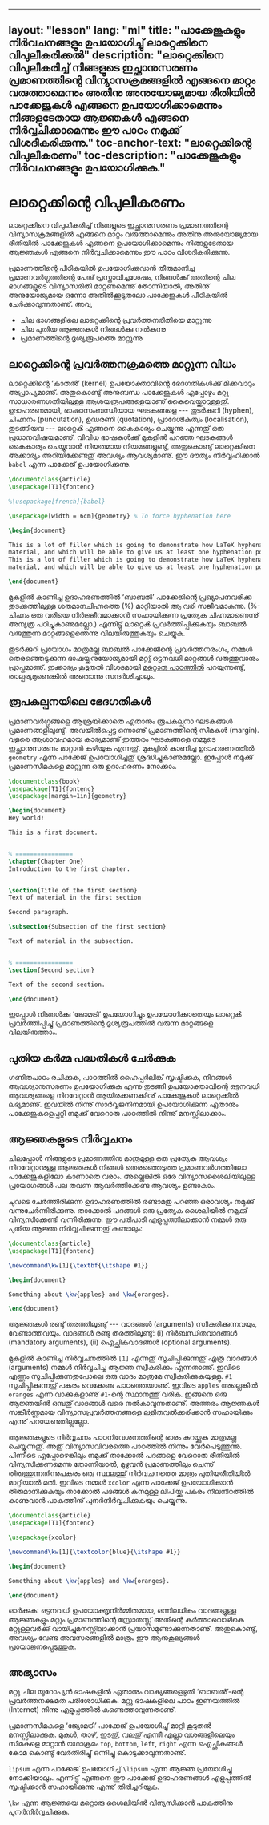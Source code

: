 
---
layout: "lesson"
lang: "ml"
title: "പാക്കേജുകളും നിർവചനങ്ങളും ഉപയോഗിച്ചു് ലാറ്റെക്കിനെ വിപുലീകരിക്കൽ"
description: "ലാറ്റെക്കിനെ വിപുലീകരിച്ച് നിങ്ങളുടെ ഇച്ഛാനുസരണം പ്രമാണത്തിന്റെ വിന്യാസക്രമങ്ങളിൽ എങ്ങനെ മാറ്റം വരുത്താമെന്നും അതിനു അനുയോജ്യമായ രീതിയിൽ പാക്കേജുകൾ എങ്ങനെ ഉപയോഗിക്കാമെന്നും നിങ്ങളുടേതായ ആജ്ഞകൾ എങ്ങനെ നിർവ്വചിക്കാമെന്നും ഈ പാഠം നമുക്കു് വിശദീകരിക്കുന്നു."
toc-anchor-text: "ലാറ്റെക്കിന്റെ വിപുലീകരണം"
toc-description: "പാക്കേജുകളും നിർവചനങ്ങളും ഉപയോഗിക്കുക."
---


# ലാറ്റെക്കിന്റെ വിപുലീകരണം

<span class="summary">ലാറ്റെക്കിനെ വിപുലീകരിച്ച് നിങ്ങളുടെ ഇച്ഛാനുസരണം പ്രമാണത്തിന്റെ വിന്യാസക്രമങ്ങളിൽ എങ്ങനെ മാറ്റം വരുത്താമെന്നും അതിനു അനുയോജ്യമായ രീതിയിൽ പാക്കേജുകൾ എങ്ങനെ ഉപയോഗിക്കാമെന്നും നിങ്ങളുടേതായ ആജ്ഞകൾ എങ്ങനെ നിർവ്വചിക്കാമെന്നും ഈ പാഠം വിശദീകരിക്കുന്നു.</span>

പ്രമാണത്തിന്റെ പീഠികയിൽ ഉപയോഗിക്കുവാൻ തീരുമാനിച്ച പ്രമാണവർഗ്ഗത്തിന്റെ പേരു് പ്രസ്താവിച്ചശേഷം, നിങ്ങൾക്കു് അതിന്റെ ചില ഭാഗങ്ങളുടെ വിന്യാസരീതി മാറ്റണമെന്നു് തോന്നിയാൽ, അതിനു് അനുയോജ്യമായ ഒന്നോ അതിൽക്കൂടുതലോ പാക്കേജുകൾ പീഠികയിൽ ചേർക്കാവുന്നതാണു്.  അവ,

- ചില ഭാഗങ്ങളിലെ ലാറ്റെക്കിന്റെ പ്രവർത്തനരീതിയെ മാറ്റുന്നു
- ചില പുതിയ ആജ്ഞകൾ നിങ്ങൾക്കു നൽകുന്നു
- പ്രമാണത്തിന്റെ ദൃശ്യരൂപത്തെ മാറ്റുന്നു


## ലാറ്റെക്കിന്റെ പ്രവർത്തനക്രമത്തെ മാറ്റുന്ന വിധം

ലാറ്റെക്കിന്റെ ‘കാതൽ’ (kernel) ഉപയോക്താവിന്റെ ഭേദഗതികൾക്കു് മിക്കവാറും അപ്രാപ്യമാണു്. അതുകൊണ്ടു് അനുബന്ധ പാക്കേജുകൾ എപ്പോഴും മറ്റു സാധാരണഗതിയിലുള്ള ആശയരൂപങ്ങളെയാണു് കൈവെയ്ക്കാറുള്ളതു്. ഉദാഹരണമായി, ഭാഷാസംബന്ധിയായ ഘടകങ്ങളെ --- തുടർക്കുറി (hyphen), ചിഹ്നനം (puncutation), ഉദ്ധരണി (quotation), പ്രാദേശികത്വം (localisation), തുടങ്ങിയവ --- ലാറ്റെൿ എങ്ങനെ കൈകാര്യം ചെയ്യുന്നു എന്നതു് ഒരു പ്രധാനവിഷയമാണു്. വിവിധ ഭാഷകൾക്കു് മുകളിൽ പറഞ്ഞ ഘടകങ്ങൾ കൈകാര്യം ചെയ്യുവാൻ നിയതമായ നിയമങ്ങളുണ്ടു്, അതുകൊണ്ടു് ലാറ്റെക്കിനെ അക്കാര്യം അറിയിക്കേണ്ടതു് അവശ്യം ആവശ്യമാണു്. ഈ ദൗത്യം നിർവ്വഹിക്കാൻ `babel` എന്ന പാക്കേജ് ഉപയോഗിക്കുന്നു.

```latex
\documentclass{article}
\usepackage[T1]{fontenc}

%\usepackage[french]{babel}

\usepackage[width = 6cm]{geometry} % To force hyphenation here

\begin{document}

This is a lot of filler which is going to demonstrate how LaTeX hyphenates
material, and which will be able to give us at least one hyphenation point.
This is a lot of filler which is going to demonstrate how LaTeX hyphenates
material, and which will be able to give us at least one hyphenation point.

\end{document}
```

മുകളിൽ കാണിച്ച ഉദാഹരണത്തിൽ ‘ബാബൽ’ പാക്കേജിന്റെ പ്രഖ്യാപനവരിക്കു തുടക്കത്തിലുള്ള ശതമാനചിഹ്നത്തെ (%) മാറ്റിയാൽ ആ വരി സജീവമാകുന്നു. (%-ചിഹ്നം ഒരു വരിയെ നിർജ്ജീവമാക്കാൻ സഹായിക്കുന്ന പ്രത്യേക ചിഹ്നമാണെന്നു് അന്യത്ര പഠിച്ചുകാണുമല്ലോ.) എന്നിട്ടു് ലാറ്റെൿ പ്രവർത്തിപ്പിക്കുകയും ബാബൽ വരുത്തുന്ന മാറ്റങ്ങളെന്തെന്നു വിലയിരുത്തുകയും ചെയ്യുക.

തുടർക്കുറി പ്രയോഗം മാത്രമല്ല ബാബൽ പാക്കേജിന്റെ പ്രവർത്തനരംഗം, നമ്മൾ തെരഞ്ഞെടുക്കുന്ന ഭാഷയ്ക്കനുയോജ്യമായി മറ്റു് ഒട്ടനവധി മാറ്റങ്ങൾ വരുത്തുവാനും പ്രാപ്തമാണു്. ഇക്കാര്യം കൂടുതൽ വിശദമായി [മറ്റൊരു പാഠത്തിൽ](more-06) പറയുന്നുണ്ടു്, താല്പര്യമുണ്ടെങ്കിൽ അതൊന്നു സന്ദർശിച്ചാലും.


## രൂപകല്പനയിലെ ഭേദഗതികൾ

പ്രമാണവർഗ്ഗങ്ങളെ ആശ്രയിക്കാതെ ഏതാനും രൂപകല്പനാ ഘടകങ്ങൾ പ്രമാണങ്ങളിലുണ്ടു്. അവയിൽപ്പെട്ട ഒന്നാണു് പ്രമാണത്തിന്റെ സീമകൾ (margin). വളരെ ആശാവഹമായ കാര്യമാണു് ഇത്തരം ഘടകങ്ങളെ നമ്മുടെ ഇച്ഛാനുസരണം മാറ്റാൻ കഴിയുക എന്നതു്. മുകളിൽ കാണിച്ച ഉദാഹരണത്തിൽ `geometry` എന്ന പാക്കേജ് ഉപയോഗിച്ചതു് ശ്രദ്ധിച്ചുകാണുമല്ലോ. ഇപ്പോൾ നമുക്കു് പ്രമാണസീമകളെ മാറ്റുന്ന ഒരു ഉദാഹരണം നോക്കാം.

```latex
\documentclass{book}
\usepackage[T1]{fontenc}
\usepackage[margin=1in]{geometry}

\begin{document}
Hey world!

This is a first document.


% ================
\chapter{Chapter One}
Introduction to the first chapter.


\section{Title of the first section}
Text of material in the first section

Second paragraph.

\subsection{Subsection of the first section}

Text of material in the subsection.


% ================
\section{Second section}

Text of the second section.

\end{document}
```

ഇപ്പോൾ നിങ്ങൾക്കു ‘ജോമട്രി‘ ഉപയോഗിച്ചും ഉപയോഗിക്കാതെയും ലാറ്റെൿ പ്രവർത്തിപ്പിച്ചു് പ്രമാണത്തിന്റെ ദൃശ്യരൂപത്തിൽ വരുന്ന മാറ്റങ്ങളെ വിലയിരുത്താം.


## പുതിയ കർമ്മ പദ്ധതികൾ ചേർക്കുക

ഗണിതപാഠം രചിക്കുക, പാഠത്തിൽ ഹൈപ്പർലിങ്ക് സൃഷ്ടിക്കുക, നിറങ്ങൾ ആവശ്യാനുസരണം ഉപയോഗിക്കുക എന്നു തുടങ്ങി  ഉപയോക്താവിന്റെ ഒട്ടനവധി ആവശ്യങ്ങളെ നിറവേറ്റാൻ ആയിരക്കണക്കിനു് പാക്കേജുകൾ ലാറ്റെക്കിൽ ലഭ്യമാണു്. ഇവയിൽ നിന്നു് സാർവ്വജനീനമായി ഉപയോഗിക്കുന്ന ഏതാനും പാക്കേജുകളെപ്പറ്റി നമുക്കു് വേറൊരു പാഠത്തിൽ നിന്നു് മനസ്സിലാക്കാം.


## ആജ്ഞകളുടെ നിർവ്വചനം 

ചിലപ്പോൾ നിങ്ങളുടെ പ്രമാണത്തിനു മാത്രമുള്ള ഒരു പ്രത്യേക ആവശ്യം നിറവേറ്റാനുള്ള ആജ്ഞകൾ നിങ്ങൾ തെരഞ്ഞെടുത്ത പ്രമാണവർഗത്തിലോ പാക്കേജുകളിലോ കാണാതെ വരാം. അല്ലെങ്കിൽ ഒരേ വിന്യാസശൈലിയിലുള്ള പ്രയോഗങ്ങൾ പല തവണ ആവർത്തിക്കേണ്ട ആവശ്യം ഉണ്ടാകാം.

ചുവടെ ചേർത്തിരിക്കുന്ന ഉദാഹരണത്തിൽ രണ്ടാമതു പറഞ്ഞ ഒരാവശ്യം നമുക്കു് വന്നുചേർന്നിരിക്കുന്നു. താക്കോൽ പദങ്ങൾ ഒരു പ്രത്യേക ശൈലിയിൽ നമുക്കു് വിന്യസിക്കേണ്ടി വന്നിരിക്കുന്നു. ഈ പരിപാടി എളുപ്പത്തിലാക്കാൻ നമ്മൾ ഒരു പുതിയ ആജ്ഞ നിർവ്വചിക്കുന്നതു് കണ്ടാലും:

```latex
\documentclass{article}
\usepackage[T1]{fontenc}

\newcommand\kw[1]{\textbf{\itshape #1}}

\begin{document}

Something about \kw{apples} and \kw{oranges}.

\end{document}
```


ആജ്ഞകൾ രണ്ടു് തരത്തിലുണ്ടു് --- വാദങ്ങൾ (arguments) സ്വീകരിക്കുന്നവയും, വേണ്ടാത്തവയും. വാദങ്ങൾ രണ്ടു തരത്തിലുണ്ടു്: (i) നിർബന്ധിതവാദങ്ങൾ (mandatory arguments), (ii) ഐച്ഛികവാദങ്ങൾ  (optional arguments).

മുകളിൽ കാണിച്ച നിർവ്വചനത്തിൽ `[1]` എന്നതു് സൂചിപ്പിക്കുന്നതു് എത്ര വാദങ്ങൾ (arguments) നമ്മൾ നിർവ്വചിച്ച ആജ്ഞ സ്വീകരിക്കും എന്നതാണു്. ഇവിടെ എണ്ണം സൂചിപ്പിക്കുന്നതുപോലെ ഒരു വാദം മാത്രമേ സ്വീകരിക്കുകയുള്ളൂ. `#1` സൂചിപ്പിക്കുന്നതു് പകരം വെക്കേണ്ട പാഠത്തെയാണു്. ഇവിടെ `apples` അല്ലെങ്കിൽ `oranges` എന്ന വാക്കുകളാണു് `#1`-ന്റെ സ്ഥാനത്തു് വരിക. ഇങ്ങനെ ഒരു ആജ്ഞയിൽ ഒമ്പതു് വാദങ്ങൾ വരെ നൽകാവുന്നതാണു്. അത്തരം ആജ്ഞകൾ സങ്കീർണ്ണമായ വിന്യാസപ്രവർത്തനങ്ങളെ ലളിതവൽക്കരിക്കാൻ സഹായിക്കും എന്നു് പറയേണ്ടതില്ലല്ലോ.


ആജ്ഞകളുടെ നിർവ്വചനം പാഠനിവേശനത്തിന്റെ ഭാരം കുറയ്ക്കുക മാത്രമല്ല ചെയ്യുന്നതു്. അതു് വിന്യാസവിവരത്തെ പാഠത്തിൽ നിന്നും വേർപെടുത്തുന്നു. പിന്നീടെ എപ്പോഴെങ്കിലും നമുക്കു് താക്കോൽ പദങ്ങളെ വേറൊരു രീതിയിൽ വിന്യസിക്കണമെന്നു തോന്നിയാൽ, മുഴുവൻ പ്രമാണത്തിലും ചെന്നു് തിരുത്തുന്നതിന്നുപകരം ഒരു സ്ഥലത്തു് നിർവചനത്തെ മാത്രം പുതിയരീതിയിൽ മാറ്റിയാൽ മതി. ഇവിടെ നമ്മൾ `xcolor` എന്ന പാക്കേജ് ഉപയോഗിക്കാൻ തീരുമാനിക്കുകയും താക്കോൽ പദങ്ങൾ കനമുള്ള ലിപിയ്ക്കു പകരം നീലനിറത്തിൽ കാണുവാൻ  പാകത്തിനു് പുനർനിർവ്വചിക്കുകയും ചെയ്യുന്നു.

```latex
\documentclass{article}
\usepackage[T1]{fontenc}

\usepackage{xcolor}

\newcommand\kw[1]{\textcolor{blue}{\itshape #1}}

\begin{document}

Something about \kw{apples} and \kw{oranges}.

\end{document}
```

ഓര്‍ക്കുക: ഒട്ടനവധി ഉപയോക്തൃനിർമ്മിതമായ, ഒന്നിലധികം വാദങ്ങളുള്ള ആജ്ഞകളും മറ്റും പ്രമാണത്തിന്റെ സ്രോതസ്സ് അതിന്റെ കർത്താവൊഴികെ മറ്റുള്ളവർക്കു് വായിച്ചുമനസ്സിലാക്കാൻ പ്രയാസമുണ്ടാക്കുന്നതാണു്. അതുകൊണ്ടു്, അവശ്യം വേണ്ട അവസരങ്ങളിൽ മാത്രം ഈ ആനുകൂല്യങ്ങൾ പ്രയോജനപ്പെടുത്തുക.


## അഭ്യാസം 

മറ്റു ചില യൂറോപ്യൻ ഭാഷകളിൽ ഏതാനും വാക്യങ്ങളെഴുതി ‘ബാബൽ’-ന്റെ പ്രവർത്തനക്ഷമത പരിശോധിക്കുക. മറ്റു ഭാഷകളിലെ പാഠം ഇണയത്തിൽ (Internet) നിന്നു എളുപ്പത്തിൽ കണ്ടെത്താവുന്നതാണു്.

പ്രമാണസീമകളെ ‘ജ്യോമട്രി’ പാക്കേജ് ഉപയോഗിച്ചു് മാറ്റി കൂടുതൽ മനസ്സിലാക്കുക. മുകൾ, താഴ്, ഇടതു്, വലതു് എന്നീ എല്ലാ വശങ്ങളിലെയും സീമകളെ മാറ്റാൻ യഥാക്രമം `top`, `bottom`, `left`, `right` എന്ന ഐച്ഛികങ്ങൾ കോമ കൊണ്ടു് വേർതിരിച്ചു് ഒന്നിച്ചു കൊടുക്കാവുന്നതാണു്.

`lipsum` എന്ന പാക്കേജ് ഉപയോഗിച്ച്  `\lipsum` എന്ന ആജ്ഞ പ്രയോഗിച്ചു നോക്കിയാലും. എന്നിട്ടു് എങ്ങനെ ഈ പാക്കേജ് ഉദാഹരണങ്ങൾ എളുപ്പത്തിൽ സൃഷ്ടിക്കാൻ സഹായിക്കുന്നു എന്നു് തിരിച്ചറിയുക.

`\kw` എന്ന ആജ്ഞയെ മറ്റൊരു ശൈലിയിൽ വിന്യസിക്കാൻ പാകത്തിനു പുനർനിർവ്വചിക്കുക.


